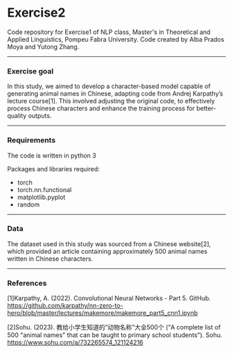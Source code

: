 # Exercise2
Code repository for Exercise1 of NLP class, Master's in Theoretical and Applied Linguistics, Pompeu Fabra University.
Code created by Alba Prados Moya and Yutong Zhang.

*** 
### Exercise goal
In this study, we aimed to develop a character-based model capable of generating animal names in Chinese, adapting code from Andrej Karpathy’s lecture course[1]. This involved adjusting the original code, to effectively process Chinese characters and enhance the training process for better-quality outputs.

*** 
### Requirements
The code is written in python 3

Packages and libraries required:
  * torch
  * torch.nn.functional
  * matplotlib.pyplot
  * random
  
***

### Data

The dataset used in this study was sourced from a Chinese website[2], which provided an article containing approximately 500 animal names written in Chinese characters.

***

### References

[1]Karpathy, A. (2022). Convolutional Neural Networks - Part 5. GitHub. https://github.com/karpathy/nn-zero-to-hero/blob/master/lectures/makemore/makemore_part5_cnn1.ipynb

[2]Sohu. (2023). 教给小学生知道的“动物名称”大全500个 (“A complete list of 500 "animal names" that can be taught to primary school students”). Sohu. https://www.sohu.com/a/732265574_121124216
